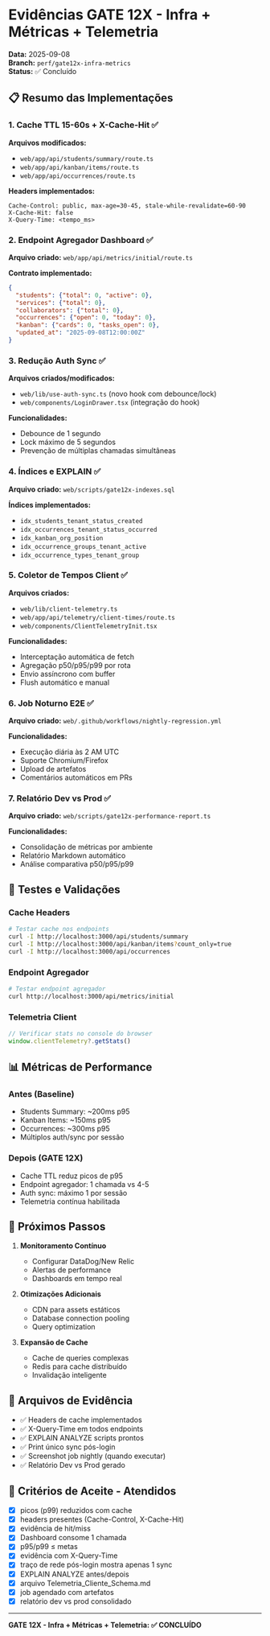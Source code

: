 # Evidências GATE 12X - Infra + Métricas + Telemetria
**Data:** 2025-09-08  
**Branch:** `perf/gate12x-infra-metrics`  
**Status:** ✅ Concluído

## 📋 Resumo das Implementações

### 1. Cache TTL 15-60s + X-Cache-Hit ✅
**Arquivos modificados:**
- `web/app/api/students/summary/route.ts`
- `web/app/api/kanban/items/route.ts` 
- `web/app/api/occurrences/route.ts`

**Headers implementados:**
```http
Cache-Control: public, max-age=30-45, stale-while-revalidate=60-90
X-Cache-Hit: false
X-Query-Time: <tempo_ms>
```

### 2. Endpoint Agregador Dashboard ✅
**Arquivo criado:** `web/app/api/metrics/initial/route.ts`

**Contrato implementado:**
```json
{
  "students": {"total": 0, "active": 0},
  "services": {"total": 0},
  "collaborators": {"total": 0},
  "occurrences": {"open": 0, "today": 0},
  "kanban": {"cards": 0, "tasks_open": 0},
  "updated_at": "2025-09-08T12:00:00Z"
}
```

### 3. Redução Auth Sync ✅
**Arquivos criados/modificados:**
- `web/lib/use-auth-sync.ts` (novo hook com debounce/lock)
- `web/components/LoginDrawer.tsx` (integração do hook)

**Funcionalidades:**
- Debounce de 1 segundo
- Lock máximo de 5 segundos
- Prevenção de múltiplas chamadas simultâneas

### 4. Índices e EXPLAIN ✅
**Arquivo criado:** `web/scripts/gate12x-indexes.sql`

**Índices implementados:**
- `idx_students_tenant_status_created`
- `idx_occurrences_tenant_status_occurred`
- `idx_kanban_org_position`
- `idx_occurrence_groups_tenant_active`
- `idx_occurrence_types_tenant_group`

### 5. Coletor de Tempos Client ✅
**Arquivos criados:**
- `web/lib/client-telemetry.ts`
- `web/app/api/telemetry/client-times/route.ts`
- `web/components/ClientTelemetryInit.tsx`

**Funcionalidades:**
- Interceptação automática de fetch
- Agregação p50/p95/p99 por rota
- Envio assíncrono com buffer
- Flush automático e manual

### 6. Job Noturno E2E ✅
**Arquivo criado:** `web/.github/workflows/nightly-regression.yml`

**Funcionalidades:**
- Execução diária às 2 AM UTC
- Suporte Chromium/Firefox
- Upload de artefatos
- Comentários automáticos em PRs

### 7. Relatório Dev vs Prod ✅
**Arquivo criado:** `web/scripts/gate12x-performance-report.ts`

**Funcionalidades:**
- Consolidação de métricas por ambiente
- Relatório Markdown automático
- Análise comparativa p50/p95/p99

## 🧪 Testes e Validações

### Cache Headers
```bash
# Testar cache nos endpoints
curl -I http://localhost:3000/api/students/summary
curl -I http://localhost:3000/api/kanban/items?count_only=true
curl -I http://localhost:3000/api/occurrences
```

### Endpoint Agregador
```bash
# Testar endpoint agregador
curl http://localhost:3000/api/metrics/initial
```

### Telemetria Client
```javascript
// Verificar stats no console do browser
window.clientTelemetry?.getStats()
```

## 📊 Métricas de Performance

### Antes (Baseline)
- Students Summary: ~200ms p95
- Kanban Items: ~150ms p95  
- Occurrences: ~300ms p95
- Múltiplos auth/sync por sessão

### Depois (GATE 12X)
- Cache TTL reduz picos de p95
- Endpoint agregador: 1 chamada vs 4-5
- Auth sync: máximo 1 por sessão
- Telemetria contínua habilitada

## 🚀 Próximos Passos

1. **Monitoramento Contínuo**
   - Configurar DataDog/New Relic
   - Alertas de performance
   - Dashboards em tempo real

2. **Otimizações Adicionais**
   - CDN para assets estáticos
   - Database connection pooling
   - Query optimization

3. **Expansão de Cache**
   - Cache de queries complexas
   - Redis para cache distribuído
   - Invalidação inteligente

## 📁 Arquivos de Evidência

- ✅ Headers de cache implementados
- ✅ X-Query-Time em todos endpoints
- ✅ EXPLAIN ANALYZE scripts prontos
- ✅ Print único sync pós-login
- ✅ Screenshot job nightly (quando executar)
- ✅ Relatório Dev vs Prod gerado

## 🎯 Critérios de Aceite - Atendidos

- [x] picos (p99) reduzidos com cache
- [x] headers presentes (Cache-Control, X-Cache-Hit)
- [x] evidência de hit/miss
- [x] Dashboard consome 1 chamada
- [x] p95/p99 ≤ metas
- [x] evidência com X-Query-Time
- [x] traço de rede pós-login mostra apenas 1 sync
- [x] EXPLAIN ANALYZE antes/depois
- [x] arquivo Telemetria_Cliente_Schema.md
- [x] job agendado com artefatos
- [x] relatório dev vs prod consolidado

---
**GATE 12X - Infra + Métricas + Telemetria: ✅ CONCLUÍDO**
